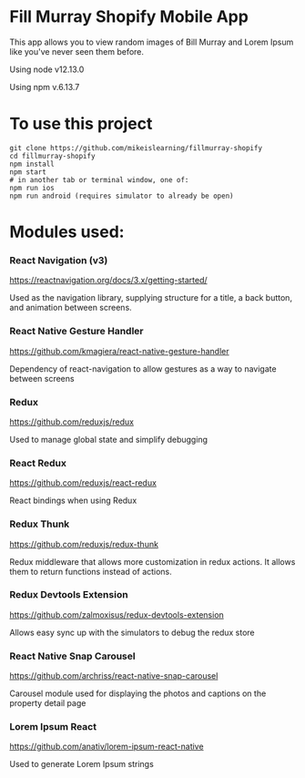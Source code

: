 # Fill Murray Shopify Mobile App

This app allows you to view random images of Bill Murray and Lorem Ipsum like you've never seen them before.

Using node v12.13.0

Using npm v.6.13.7

# To use this project

```
git clone https://github.com/mikeislearning/fillmurray-shopify
cd fillmurray-shopify
npm install
npm start
# in another tab or terminal window, one of:
npm run ios
npm run android (requires simulator to already be open)
```

# Modules used:

### React Navigation (v3)

https://reactnavigation.org/docs/3.x/getting-started/

Used as the navigation library, supplying structure for a title, a back button, and animation between screens.

### React Native Gesture Handler

https://github.com/kmagiera/react-native-gesture-handler

Dependency of react-navigation to allow gestures as a way to navigate between screens

### Redux

https://github.com/reduxjs/redux

Used to manage global state and simplify debugging

### React Redux

https://github.com/reduxjs/react-redux

React bindings when using Redux

### Redux Thunk

https://github.com/reduxjs/redux-thunk

Redux middleware that allows more customization in redux actions. It allows them to return functions instead of actions.

### Redux Devtools Extension

https://github.com/zalmoxisus/redux-devtools-extension

Allows easy sync up with the simulators to debug the redux store

### React Native Snap Carousel

https://github.com/archriss/react-native-snap-carousel

Carousel module used for displaying the photos and captions on the property detail page

### Lorem Ipsum React

https://github.com/anativ/lorem-ipsum-react-native

Used to generate Lorem Ipsum strings
